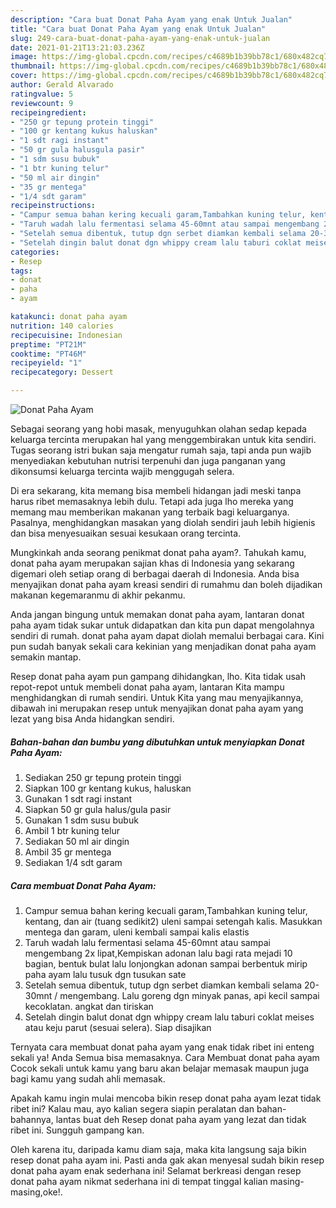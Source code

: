 ```yaml
---
description: "Cara buat Donat Paha Ayam yang enak Untuk Jualan"
title: "Cara buat Donat Paha Ayam yang enak Untuk Jualan"
slug: 249-cara-buat-donat-paha-ayam-yang-enak-untuk-jualan
date: 2021-01-21T13:21:03.236Z
image: https://img-global.cpcdn.com/recipes/c4689b1b39bb78c1/680x482cq70/donat-paha-ayam-foto-resep-utama.jpg
thumbnail: https://img-global.cpcdn.com/recipes/c4689b1b39bb78c1/680x482cq70/donat-paha-ayam-foto-resep-utama.jpg
cover: https://img-global.cpcdn.com/recipes/c4689b1b39bb78c1/680x482cq70/donat-paha-ayam-foto-resep-utama.jpg
author: Gerald Alvarado
ratingvalue: 5
reviewcount: 9
recipeingredient:
- "250 gr tepung protein tinggi"
- "100 gr kentang kukus haluskan"
- "1 sdt ragi instant"
- "50 gr gula halusgula pasir"
- "1 sdm susu bubuk"
- "1 btr kuning telur"
- "50 ml air dingin"
- "35 gr mentega"
- "1/4 sdt garam"
recipeinstructions:
- "Campur semua bahan kering kecuali garam,Tambahkan kuning telur, kentang, dan air (tuang sedikit2) uleni sampai setengah kalis. Masukkan mentega dan garam, uleni kembali sampai kalis elastis"
- "Taruh wadah lalu fermentasi selama 45-60mnt atau sampai mengembang 2x lipat,Kempiskan adonan lalu bagi rata mejadi 10 bagian, bentuk bulat lalu lonjongkan adonan sampai berbentuk mirip paha ayam lalu tusuk dgn tusukan sate"
- "Setelah semua dibentuk, tutup dgn serbet diamkan kembali selama 20-30mnt / mengembang. Lalu goreng dgn minyak panas, api kecil sampai kecoklatan. angkat dan tiriskan"
- "Setelah dingin balut donat dgn whippy cream lalu taburi coklat meises atau keju parut (sesuai selera). Siap disajikan"
categories:
- Resep
tags:
- donat
- paha
- ayam

katakunci: donat paha ayam 
nutrition: 140 calories
recipecuisine: Indonesian
preptime: "PT21M"
cooktime: "PT46M"
recipeyield: "1"
recipecategory: Dessert

---
```



![Donat Paha Ayam](https://img-global.cpcdn.com/recipes/c4689b1b39bb78c1/680x482cq70/donat-paha-ayam-foto-resep-utama.jpg)

Sebagai seorang yang hobi masak, menyuguhkan olahan sedap kepada keluarga tercinta merupakan hal yang menggembirakan untuk kita sendiri. Tugas seorang istri bukan saja mengatur rumah saja, tapi anda pun wajib menyediakan kebutuhan nutrisi terpenuhi dan juga panganan yang dikonsumsi keluarga tercinta wajib menggugah selera.

Di era  sekarang, kita memang bisa membeli hidangan jadi meski tanpa harus ribet memasaknya lebih dulu. Tetapi ada juga lho mereka yang memang mau memberikan makanan yang terbaik bagi keluarganya. Pasalnya, menghidangkan masakan yang diolah sendiri jauh lebih higienis dan bisa menyesuaikan sesuai kesukaan orang tercinta. 



Mungkinkah anda seorang penikmat donat paha ayam?. Tahukah kamu, donat paha ayam merupakan sajian khas di Indonesia yang sekarang digemari oleh setiap orang di berbagai daerah di Indonesia. Anda bisa menyajikan donat paha ayam kreasi sendiri di rumahmu dan boleh dijadikan makanan kegemaranmu di akhir pekanmu.

Anda jangan bingung untuk memakan donat paha ayam, lantaran donat paha ayam tidak sukar untuk didapatkan dan kita pun dapat mengolahnya sendiri di rumah. donat paha ayam dapat diolah memalui berbagai cara. Kini pun sudah banyak sekali cara kekinian yang menjadikan donat paha ayam semakin mantap.

Resep donat paha ayam pun gampang dihidangkan, lho. Kita tidak usah repot-repot untuk membeli donat paha ayam, lantaran Kita mampu menghidangkan di rumah sendiri. Untuk Kita yang mau menyajikannya, dibawah ini merupakan resep untuk menyajikan donat paha ayam yang lezat yang bisa Anda hidangkan sendiri.

<!--inarticleads1-->

##### Bahan-bahan dan bumbu yang dibutuhkan untuk menyiapkan Donat Paha Ayam:

1. Sediakan 250 gr tepung protein tinggi
1. Siapkan 100 gr kentang kukus, haluskan
1. Gunakan 1 sdt ragi instant
1. Siapkan 50 gr gula halus/gula pasir
1. Gunakan 1 sdm susu bubuk
1. Ambil 1 btr kuning telur
1. Sediakan 50 ml air dingin
1. Ambil 35 gr mentega
1. Sediakan 1/4 sdt garam




<!--inarticleads2-->

##### Cara membuat Donat Paha Ayam:

1. Campur semua bahan kering kecuali garam,Tambahkan kuning telur, kentang, dan air (tuang sedikit2) uleni sampai setengah kalis. Masukkan mentega dan garam, uleni kembali sampai kalis elastis
1. Taruh wadah lalu fermentasi selama 45-60mnt atau sampai mengembang 2x lipat,Kempiskan adonan lalu bagi rata mejadi 10 bagian, bentuk bulat lalu lonjongkan adonan sampai berbentuk mirip paha ayam lalu tusuk dgn tusukan sate
1. Setelah semua dibentuk, tutup dgn serbet diamkan kembali selama 20-30mnt / mengembang. Lalu goreng dgn minyak panas, api kecil sampai kecoklatan. angkat dan tiriskan
1. Setelah dingin balut donat dgn whippy cream lalu taburi coklat meises atau keju parut (sesuai selera). Siap disajikan




Ternyata cara membuat donat paha ayam yang enak tidak ribet ini enteng sekali ya! Anda Semua bisa memasaknya. Cara Membuat donat paha ayam Cocok sekali untuk kamu yang baru akan belajar memasak maupun juga bagi kamu yang sudah ahli memasak.

Apakah kamu ingin mulai mencoba bikin resep donat paha ayam lezat tidak ribet ini? Kalau mau, ayo kalian segera siapin peralatan dan bahan-bahannya, lantas buat deh Resep donat paha ayam yang lezat dan tidak ribet ini. Sungguh gampang kan. 

Oleh karena itu, daripada kamu diam saja, maka kita langsung saja bikin resep donat paha ayam ini. Pasti anda gak akan menyesal sudah bikin resep donat paha ayam enak sederhana ini! Selamat berkreasi dengan resep donat paha ayam nikmat sederhana ini di tempat tinggal kalian masing-masing,oke!.

